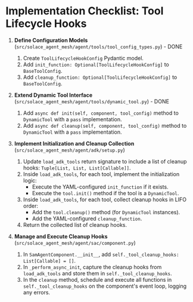 # Implementation Checklist: Tool Lifecycle Hooks

1.  **Define Configuration Models** (`src/solace_agent_mesh/agent/tools/tool_config_types.py`) - DONE
    1.  Create `ToolLifecycleHookConfig` Pydantic model.
    2.  Add `init_function: Optional[ToolLifecycleHookConfig]` to `BaseToolConfig`.
    3.  Add `cleanup_function: Optional[ToolLifecycleHookConfig]` to `BaseToolConfig`.

2.  **Extend Dynamic Tool Interface** (`src/solace_agent_mesh/agent/tools/dynamic_tool.py`) - DONE
    1.  Add `async def init(self, component, tool_config)` method to `DynamicTool` with a `pass` implementation.
    2.  Add `async def cleanup(self, component, tool_config)` method to `DynamicTool` with a `pass` implementation.

3.  **Implement Initialization and Cleanup Collection** (`src/solace_agent_mesh/agent/adk/setup.py`)
    1.  Update `load_adk_tools` return signature to include a list of cleanup hooks: `Tuple[List, List, List[Callable]]`.
    2.  Inside `load_adk_tools`, for each tool, implement the initialization logic:
        -   Execute the YAML-configured `init_function` if it exists.
        -   Execute the `tool.init()` method if the tool is a `DynamicTool`.
    3.  Inside `load_adk_tools`, for each tool, collect cleanup hooks in LIFO order:
        -   Add the `tool.cleanup()` method (for `DynamicTool` instances).
        -   Add the YAML-configured `cleanup_function`.
    4.  Return the collected list of cleanup hooks.

4.  **Manage and Execute Cleanup Hooks** (`src/solace_agent_mesh/agent/sac/component.py`)
    1.  In `SamAgentComponent.__init__`, add `self._tool_cleanup_hooks: List[Callable] = []`.
    2.  In `_perform_async_init`, capture the cleanup hooks from `load_adk_tools` and store them in `self._tool_cleanup_hooks`.
    3.  In the `cleanup` method, schedule and execute all functions in `self._tool_cleanup_hooks` on the component's event loop, logging any errors.
